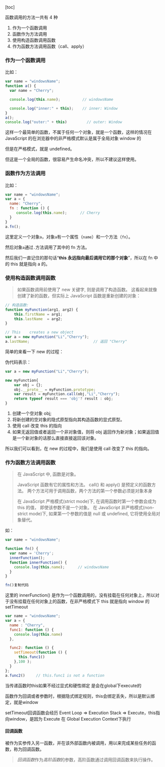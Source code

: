 [toc]

函数调用的方法一共有 4 种

1. 作为一个函数调用
2. 函数作为方法调用
3. 使用构造函数调用函数
4. 作为函数方法调用函数（call、apply）

### 作为一个函数调用

比如：

```js
var name = "windowsName";
function a() {
  var name = "Cherry";

  console.log(this.name);          // windowsName

  console.log("inner:" + this);    // inner: Window
}
a();
console.log("outer:" + this)         // outer: Window
```

这样一个最简单的函数，不属于任何一个对象，就是一个函数，这样的情况在 JavaScript 的在浏览器中的非严格模式默认是属于全局对象 window 的

但是在严格模式，就是 undefined。 

但这是一个全局的函数，很容易产生命名冲突，所以不建议这样使用。

### 函数作为方法调用

比如：

```js
var name = "windowsName";
var a = {
  name: "Cherry",
  fn : function () {
     console.log(this.name);      // Cherry
  }
}
a.fn();
```

这里定义一个对象`a`，对象`a`有一个属性（`name`）和一个方法（`fn`）。

然后对象`a`通过`.`方法调用了其中的 fn 方法。

然后我们一直记住的那句话“**this 永远指向最后调用它的那个对象**”，所以在 fn 中的 this 就是指向 a 的。

### 使用构造函数调用函数

>如果函数调用前使用了 new 关键字, 则是调用了构造函数。
>这看起来就像创建了新的函数，但实际上 JavaScript 函数是重新创建的对象：

```js
// 构造函数:
function myFunction(arg1, arg2) {
    this.firstName = arg1;
    this.lastName  = arg2;
}

// This    creates a new object
var a = new myFunction("Li","Cherry");
a.lastName;                             // 返回 "Cherry"
```

简单的来看一下 new 的过程：

伪代码表示：

```js
var a = new myFunction("Li","Cherry");

new myFunction{
    var obj = {};
    obj.__proto__ = myFunction.prototype;
    var result = myFunction.call(obj,"Li","Cherry");
    return typeof result === 'obj'? result : obj;
}
```

1. 创建一个空对象 obj;
2. 将新创建的空对象的隐式原型指向其构造函数的显式原型。
3. 使用 call 改变 this 的指向
4. 如果无返回值或者返回一个非对象值，则将 obj 返回作为新对象；如果返回值是一个新对象的话那么直接直接返回该对象。

所以我们可以看到，在 new 的过程中，我们是使用 call 改变了 this 的指向。

### 作为函数方法调用函数

> 在 JavaScript 中, 函数是对象。
>
> JavaScript 函数有它的属性和方法。
> call() 和 apply() 是预定义的函数方法。 两个方法可用于调用函数，两个方法的第一个参数必须是对象本身
>
> 在 JavaScript 严格模式(strict mode)下, 在调用函数时第一个参数会成为 this 的值， 即使该参数不是一个对象。
> 在 JavaScript 非严格模式(non-strict mode)下, 如果第一个参数的值是 null 或 undefined, 它将使用全局对象替代。

如：

```js
var name = "windowsName";

function fn() {
  var name = 'Cherry';
  innerFunction();
  function innerFunction() {
    console.log(this.name);      // windowsName
  }
}

fn()复制代码
```

这里的 innerFunction() 是作为一个函数调用的，没有挂载在任何对象上，所以对于没有挂载在任何对象上的函数，在非严格模式下 this 就是指向 window 的setTimeout

```js
var name = "windowsName";
var a = {
  name : "Cherry",
  func1: function () {
    console.log(this.name)     
  },

  func2: function () {
    setTimeout(function () {
      this.func1()
    },100 );
  }
};
a.func2()     // this.func1 is not a function
```

当传递函数时this如果不经过显式和硬性绑定 是会在global下execute的

函数作为回调或者参数时，根据隐式绑定规则，this会绑定丢失，所以是默认绑定，就是window

setTimeout回调函数会经历 Event Loop => Execution Stack => Execute，this指向window，是因为 Execute 在 Global Execution Context下执行



#### 回调函数

被作为实参传入另一函数，并在该外部函数内被调用，用以来完成某些任务的函数，称为回调函数。

> *回调函数*作为*高阶函数*的参数，高阶函数通过调用回调函数来执行操作。
